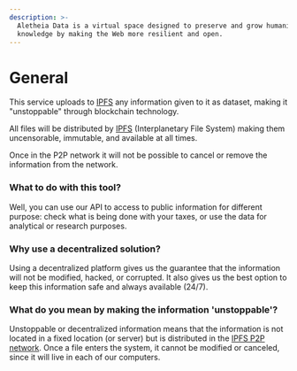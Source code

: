 ```yaml
---
description: >-
  Aletheia Data is a virtual space designed to preserve and grow humanity's
  knowledge by making the Web more resilient and open.
---
```


# General

This service uploads to [IPFS](ipfs.md) any information given to it as dataset, making it "unstoppable" through blockchain technology.

All files will be distributed by [IPFS](ipfs.md) (Interplanetary File System) making them uncensorable, immutable, and available at all times.

Once in the P2P network it will not be possible to cancel or remove the information from the network.

### What to do with this tool?&#x20;

Well, you can use our API to access to public information for different purpose: check what is being done with your taxes, or use the data for analytical or research purposes.

### Why use a decentralized solution?&#x20;

Using a decentralized platform gives us the guarantee that the information will not be modified, hacked, or corrupted. It also gives us the best option to keep this information safe and always available (24/7).

### What do you mean by making the information 'unstoppable'?&#x20;

Unstoppable or decentralized information means that the information is not located in a fixed location (or server) but is distributed in the [IPFS P2P network](ipfs.md). Once a file enters the system, it cannot be modified or canceled, since it will live in each of our computers.

